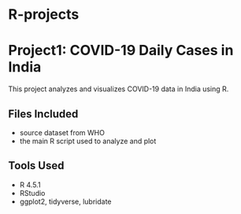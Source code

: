 # R-projects
# Project1: COVID-19 Daily Cases in India 

This project analyzes and visualizes COVID-19 data in India using R.

## Files Included
- source dataset from WHO
- the main R script used to analyze and plot

## Tools Used
- R 4.5.1
- RStudio
- ggplot2, tidyverse, lubridate


